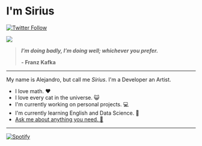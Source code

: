 # **<span class="__header-text">I'm Sirius</span>**
[![Twitter Follow](https://img.shields.io/twitter/follow/sirius2051?color=E30032&label=Sirius&logo=Twitter&logoColor=1DA1F2&style=for-the-badge)](https://twitter.com/sirius2051)

<img src="https://pbs.twimg.com/profile_banners/1138268406212378624/1627466375/1500x500">

>  ***I’m doing badly, I’m doing well; whichever you prefer.***
>
> **- Franz Kafka**
---
My name is Alejandro, but call me *Sirius*. I'm a Developer an Artist.

- I love math. ❤️
- I love every cat in the universe. 😺
- I'm currently working on personal projects. 💻
- I'm currently learning English and Data Science. 🧠
- [Ask me about anything you need. 💬](https://t.me/sirius2051)

---
[![Spotify](novatorem-gvqq8vp7p-sirius2051.vercel.app)]()